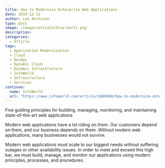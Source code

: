 ```yaml
---
title: How to Modernize Enterprise Web Applications
date: 2019-12-12
author: Lee Atchison
type: post
image: /images/atscale/blue-burst.png
description: 
categories:
  - Article
tags:
  - Application Modernization
  - Cloud
  - DevOps
  - Dynamic Cloud
  - Dynamic Infrastructure
  - InfoWorld
  - Infrastructure
  - Services
continue:
  name: InfoWorld
  url: "https://www.infoworld.com/article/3489460/how-to-modernize-enterprise-web-applications.html"
---
```

Five guiding principles for building, managing, monitoring, and maintaining state-of-the-art web applications

Modern web applications have a lot riding on them. Our customers depend on them, and our business depends on them. Without modern web applications, many businesses would not survive.

Modern web applications must scale to our biggest needs without suffering outages or other availability issues. In order to meet and exceed this high bar, we must build, manage, and monitor our applications using modern principles, processes, and procedures. 


